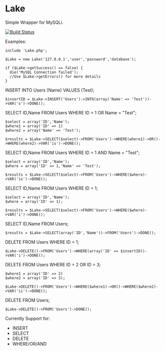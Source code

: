 # Lake

Simple Wrapper for MySQLi.

[![Build Status](https://travis-ci.org/Ne00n/Lake.svg?branch=master)](https://travis-ci.org/Ne00n/Lake)

Examples:

```
include 'Lake.php';

$Lake = new Lake('127.0.0.1','user','password','database');

if ($Lake->getSuccess() == false) {
  die('MySQL Connection failed');
  //Use $Lake->getErrors() for more details
}

```

INSERT INTO Users (Name) VALUES (Test);
```
$insertID = $Lake->INSERT('Users')->INTO(array('Name' => 'Test'))->VAR('s')->DONE();
```
SELECT ID,Name FROM Users WHERE ID = 1 OR Name = "Test";
```
$select = array('ID','Name');
$where1 = array('ID' => 1)
$where2 = array('Name' => 'Test');

$results = $Lake->SELECT($select)->FROM('Users')->WHERE(where1)->OR()->WHERE(where2)->VAR('is')->DONE();
```
SELECT ID,Name FROM Users WHERE ID = 1 AND Name = "Test";
```
$select = array('ID','Name');
$where = array('ID' => 1,'Name' => 'Test');

$results = $Lake->SELECT($select)->FROM('Users')->WHERE($where)->VAR('is')->DONE();
```
SELECT ID,Name FROM Users WHERE ID = 1;
```
$select = array('ID','Name');
$where = array('ID' => 1);

$results = $Lake->SELECT($select)->FROM('Users')->WHERE($where)->VAR('i')->DONE();
```
SELECT ID,Name FROM Users;
```
$results = $Lake->SELECT(array('ID','Name'))->FROM('Users')->DONE();
```
DELETE FROM Users WHERE ID = 1;
```
$Lake->DELETE()->FROM('Users')->WHERE(array('ID' => $insertID))->VAR('i')->DONE();
```
DELETE FROM Users WHERE ID = 2 OR ID = 3;
```
$where1 = array('ID' => 2)
$where2 = array('ID' => 3);

$Lake->DELETE()->FROM('Users')->WHERE($where1)->OR()->WHERE($where2)->VAR('ii')->DONE();
```
DELETE FROM Users;
```
$Lake->DELETE()->FROM('Users')->DONE();
```

Currently Support for:

- INSERT
- SELECT
- DELETE
- WHERE/OR/AND
